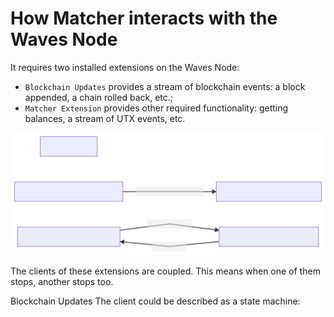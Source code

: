 # How Matcher interacts with the Waves Node

It requires two installed extensions on the Waves Node:
* `Blockchain Updates` provides a stream of blockchain events: a block appended, a chain rolled back, etc.;
* `Matcher Extension` provides other required functionality: getting balances, a stream of UTX events, etc.

![do](./images/wni-ext.svg)

The clients of these extensions are coupled. This means when one of them stops, another stops too.

Blockchain Updates
The client could be described as a state machine:
